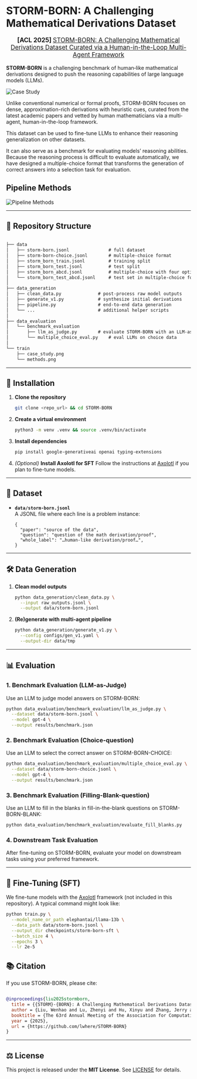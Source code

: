 # STORM-BORN: A Challenging Mathematical Derivations Dataset

<div align="center">
<p align="center" style="font-size: larger;">
<strong> [ACL 2025] </strong> <a href="https://arxiv.org/abs/2506.01531"> STORM-BORN: A Challenging Mathematical Derivations Dataset Curated via a Human-in-the-Loop Multi-Agent Framework</a>
</p>
</div>

**STORM-BORN** is a challenging benchmark of human‐like mathematical derivations designed to push the reasoning capabilities of large language models (LLMs). 

![Case Study](./train/case_study.png)

Unlike conventional numerical or formal proofs, STORM-BORN focuses on dense, approximation-rich derivations with heuristic cues, curated from the latest academic papers and vetted by human mathematicians via a multi‐agent, human-in-the-loop framework.

This dataset can be used to fine-tune LLMs to enhance their reasoning generalization on other datasets.

It can also serve as a benchmark for evaluating models’ reasoning abilities. Because the reasoning process is difficult to evaluate automatically, we have designed a multiple-choice format that transforms the generation of correct answers into a selection task for evaluation.

## Pipeline Methods

![Pipeline Methods](./train/methods.png)

---

## 📂 Repository Structure
```markdown

├── data
│   ├── storm-born.jsonl               # full dataset
│   ├── storm-born-choice.jsonl        # multiple-choice format
│   ├── storm_born_train.jsonl         # training split
│   ├── storm_born_test.jsonl          # test split
│   ├── storm_born_abcd.jsonl          # multiple-choice with four options
│   └── storm_born_test_abcd.jsonl     # test set in multiple-choice format
│
├── data_generation
│   ├── clean_data.py              # post-process raw model outputs
│   ├── generate_v1.py             # synthesize initial derivations
│   ├── pipeline.py                # end-to-end data generation
│   └── ...                        # additional helper scripts
│
├── data_evaluation
│   └── benchmark_evaluation
│       ├── llm_as_judge.py        # evaluate STORM-BORN with an LLM-as-Judge
│       └── multiple_choice_eval.py    # eval LLMs on choice data
│
└── train
    ├── case_study.png
    └── methods.png
```

---

## 🚀 Installation

1. **Clone the repository**
   ```bash
   git clone <repo_url> && cd STORM-BORN
   ```

2. **Create a virtual environment**  
   ```bash
   python3 -m venv .venv && source .venv/bin/activate
   ```

3. **Install dependencies**
   ```bash
   pip install google-generativeai openai typing-extensions
   ```
4. *(Optional)* **Install Axolotl for SFT**
   Follow the instructions at [Axolotl](https://github.com/axolotl-ai-cloud/axolotl) if you plan to fine-tune models.

---

## 📖 Dataset

- **`data/storm-born.jsonl`**  
  A JSONL file where each line is a problem instance:
  ```jsonc
  {
    "paper": "source of the data",
    "question": "question of the math derivation/proof",
    "whole_label": "…human-like derivation/proof…",
  }
  ```

---

## 🛠️ Data Generation

1. **Clean model outputs**  
   ```bash
   python data_generation/clean_data.py \
     --input raw_outputs.jsonl \
     --output data/storm-born.jsonl
   ```

2. **(Re)generate with multi-agent pipeline**  
   ```bash
   python data_generation/generate_v1.py \
     --config configs/gen_v1.yaml \
     --output-dir data/tmp
   ```

---

## 📊 Evaluation

### 1. Benchmark Evaluation (LLM-as-Judge)

Use an LLM to judge model answers on STORM-BORN:

```bash
python data_evaluation/benchmark_evaluation/llm_as_judge.py \
  --dataset data/storm-born.jsonl \
  --model gpt-4 \
  --output results/benchmark.json
```
### 2. Benchmark Evaluation (Choice-question)

Use an LLM to select the correct answer on STORM-BORN-CHOICE:
```bash
python data_evaluation/benchmark_evaluation/multiple_choice_eval.py \
  --dataset data/storm-born-choice.jsonl \
  --model gpt-4 \
  --output results/benchmark.json
```
### 3. Benchmark Evaluation (Filling-Blank-question)

Use an LLM to fill in the blanks in fill-in-the-blank questions on STORM-BORN-BLANK:
```bash
python data_evaluation/benchmark_evaluation/evaluate_fill_blanks.py
```
### 4. Downstream Task Evaluation

After fine-tuning on STORM-BORN, evaluate your model on downstream tasks using your preferred framework.

---

## 🤖 Fine-Tuning (SFT)

We fine-tune models with the [Axolotl](https://github.com/axolotl-ai-cloud/axolotl) framework (not included in this repository). A typical command might look like:

```bash
python train.py \
  --model_name_or_path elephantai/llama-13b \
  --data_path data/storm-born.jsonl \
  --output_dir checkpoints/storm-born-sft \
  --batch_size 4 \
  --epochs 3 \
  --lr 2e-5
```



## 📚 Citation

If you use STORM-BORN, please cite:

```bibtex

@inproceedings{liu2025stormborn,
  title = {{STORM}-{BORN}: A Challenging Mathematical Derivations Dataset Curated via a Human-in-the-Loop Multi-Agent Framework},
  author = {Liu, Wenhao and Lu, Zhenyi and Hu, Xinyu and Zhang, Jerry and Li, Dailin and Cen, Jiacheng and Cao, Huilin and Wang, Haiteng and Li, Yuhan and Xie, Kun and Li, Dandan and Zhang, Pei and Zhang, Chengbo and Ren, Yuxiang and Ma, Yan and Huang, Xiaohong},
  booktitle = {The 63rd Annual Meeting of the Association for Computational Linguistics},
  year = {2025},
  url = {https://github.com/lwhere/STORM-BORN}
}
```

---

## ⚖️ License

This project is released under the **MIT License**. See [LICENSE](./LICENSE) for details.
